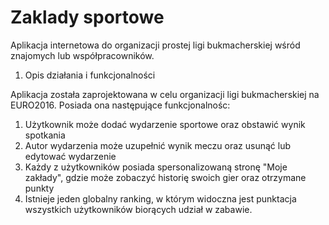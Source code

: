 # Zaklady sportowe
Aplikacja internetowa do organizacji prostej ligi bukmacherskiej wśród znajomych lub współpracowników.

1) Opis działania i funkcjonalności

Aplikacja została zaprojektowana w celu organizacji ligi bukmacherskiej na EURO2016.
Posiada ona następujące funkcjonalnośc:
1) Użytkownik może dodać wydarzenie sportowe oraz obstawić wynik spotkania
2) Autor wydarzenia może uzupełnić wynik meczu oraz usunąć lub edytować wydarzenie
3) Każdy z użytkowników posiada spersonalizowaną stronę "Moje zakłady", gdzie może zobaczyć historię swoich gier oraz otrzymane punkty
4) Istnieje jeden globalny ranking, w którym widoczna jest punktacja wszystkich użytkowników biorących udział w zabawie.

